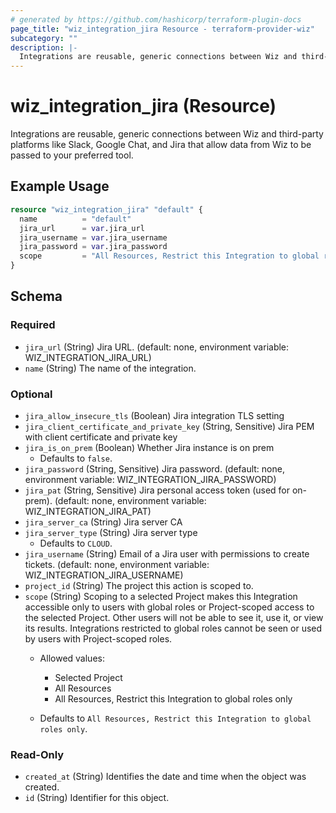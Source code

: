 ```yaml
---
# generated by https://github.com/hashicorp/terraform-plugin-docs
page_title: "wiz_integration_jira Resource - terraform-provider-wiz"
subcategory: ""
description: |-
  Integrations are reusable, generic connections between Wiz and third-party platforms like Slack, Google Chat, and Jira that allow data from Wiz to be passed to your preferred tool.
---
```


# wiz_integration_jira (Resource)

Integrations are reusable, generic connections between Wiz and third-party platforms like Slack, Google Chat, and Jira that allow data from Wiz to be passed to your preferred tool.

## Example Usage

```terraform
resource "wiz_integration_jira" "default" {
  name          = "default"
  jira_url      = var.jira_url
  jira_username = var.jira_username
  jira_password = var.jira_password
  scope         = "All Resources, Restrict this Integration to global roles only"
}
```

<!-- schema generated by tfplugindocs -->
## Schema

### Required

- `jira_url` (String) Jira URL. (default: none, environment variable: WIZ_INTEGRATION_JIRA_URL)
- `name` (String) The name of the integration.

### Optional

- `jira_allow_insecure_tls` (Boolean) Jira integration TLS setting
- `jira_client_certificate_and_private_key` (String, Sensitive) Jira PEM with client certificate and private key
- `jira_is_on_prem` (Boolean) Whether Jira instance is on prem
    - Defaults to `false`.
- `jira_password` (String, Sensitive) Jira password. (default: none, environment variable: WIZ_INTEGRATION_JIRA_PASSWORD)
- `jira_pat` (String, Sensitive) Jira personal access token (used for on-prem). (default: none, environment variable: WIZ_INTEGRATION_JIRA_PAT)
- `jira_server_ca` (String) Jira server CA
- `jira_server_type` (String) Jira server type
    - Defaults to `CLOUD`.
- `jira_username` (String) Email of a Jira user with permissions to create tickets. (default: none, environment variable: WIZ_INTEGRATION_JIRA_USERNAME)
- `project_id` (String) The project this action is scoped to.
- `scope` (String) Scoping to a selected Project makes this Integration accessible only to users with global roles or Project-scoped access to the selected Project. Other users will not be able to see it, use it, or view its results. Integrations restricted to global roles cannot be seen or used by users with Project-scoped roles. 
    - Allowed values: 
        - Selected Project
        - All Resources
        - All Resources, Restrict this Integration to global roles only

    - Defaults to `All Resources, Restrict this Integration to global roles only`.

### Read-Only

- `created_at` (String) Identifies the date and time when the object was created.
- `id` (String) Identifier for this object.
